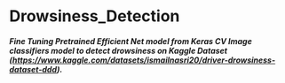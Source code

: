 # Drowsiness_Detection
##### Fine Tuning  Pretrained Efficient Net model from Keras CV Image classifiers model to detect drowsiness on Kaggle Dataset (https://www.kaggle.com/datasets/ismailnasri20/driver-drowsiness-dataset-ddd).

